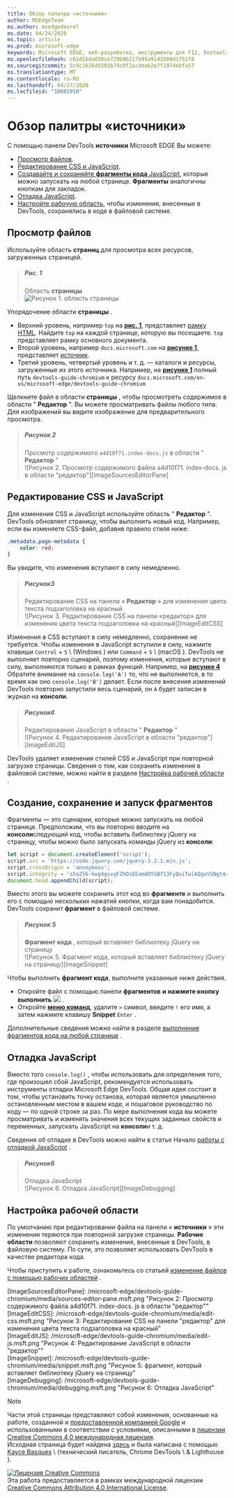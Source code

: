 ```yaml
---
title: Обзор палитры «источники»
author: MSEdgeTeam
ms.author: msedgedevrel
ms.date: 04/24/2020
ms.topic: article
ms.prod: microsoft-edge
keywords: Microsoft EDGE, веб-разработка, инструменты для F12, Devtools
ms.openlocfilehash: c61d1bda030ce729b0b217b95a9143508d1f51f8
ms.sourcegitcommit: 5cdc1626d5581b79c0f2ac4ea62e7f1974ebfa57
ms.translationtype: MT
ms.contentlocale: ru-RU
ms.lasthandoff: 04/27/2020
ms.locfileid: "10601910"
---
```

<!-- Copyright Kayce Basques 

   Licensed under the Apache License, Version 2.0 (the "License");
   you may not use this file except in compliance with the License.
   You may obtain a copy of the License at

       https://www.apache.org/licenses/LICENSE-2.0

   Unless required by applicable law or agreed to in writing, software
   distributed under the License is distributed on an "AS IS" BASIS,
   WITHOUT WARRANTIES OR CONDITIONS OF ANY KIND, either express or implied.
   See the License for the specific language governing permissions and
   limitations under the License. -->






# Обзор палитры «источники» 



С помощью панели DevTools **источники** Microsoft EDGE Вы можете:

*   [Просмотр файлов](#view-files).  
*   [Редактирование CSS и JavaScript](#edit-css-and-javascript).  
*   [Создавайте и сохраняйте **фрагменты кода** JavaScript](#create-save-and-run-snippets), которые можно запускать на любой странице.  **Фрагменты** аналогичны кнопкам для закладок.  
*   [Отладка JavaScript](#debug-javascript).  
*   [Настройте рабочую область](#set-up-a-workspace), чтобы изменения, внесенные в DevTools, сохранялись в коде в файловой системе.  

## Просмотр файлов 

Используйте область **страниц** для просмотра всех ресурсов, загруженных страницей.

> ##### Рис. 1  
> Область **страницы**  
> ![Рисунок 1: область страницы][ImageSourcesPagePane]  

Упорядочение области **страницы** .  
*   Верхний уровень, например `top` на [**рис. 1**](#figure-1), представляет [рамку HTML][W3CHtml4Frames].  Найдите `top` на каждой странице, которую вы посещаете. `top` представляет рамку основного документа.  
*   Второй уровень, например `docs.microsoft.com` на [**рисунке 1**](#figure-1), представляет [источник][HtmlstandardOrigin].  
*   Третий уровень, четвертый уровень и т. д. — каталоги и ресурсы, загруженные из этого источника.  Например, на [**рисунке 1**](#figure-1) полный путь `devtools-guide-chromium` к ресурсу `docs.microsoft.com/en-us/microsoft-edge/devtools-guide-chromium`  

Щелкните файл в области **страницы** , чтобы просмотреть содержимое в области " **Редактор** ".  Вы можете просматривать файлы любого типа. Для изображений вы видите изображение для предварительного просмотра.  

> ##### Рисунок 2  
> Просмотр содержимого `a4d10f71.index-docs.js` в области " **Редактор** "  
> ![Рисунок 2. Просмотр содержимого файла a4d10f71. index-docs. js в области "редактор"][ImageSourcesEditorPane]  

## Редактирование CSS и JavaScript 

Для изменения CSS и JavaScript используйте область " **Редактор** ".  DevTools обновляет страницу, чтобы выполнить новый код. Например, если вы изменяете CSS-файл, добавив правило стиля ниже:

```css
.metadata.page-metadata {
    color: red;
}
```

Вы увидите, что изменения вступают в силу немедленно.

> ##### Рисунок3  
> Редактирование CSS на панели « **Редактор** » для изменения цвета текста подзаголовка на красный  
> ![Рисунок 3. Редактирование CSS на панели «редактор» для изменения цвета текста подзаголовка на красный][ImageEditCSS]  

Изменения в CSS вступают в силу немедленно, сохранение не требуется. Чтобы изменения в JavaScript вступили в силу, нажмите клавиши `Control` + `S` \ (Windows \) или `Command` + `S` \ (macOS \). DevTools не выполняет повторно сценарий, поэтому изменения, которые вступают в силу, выполняются только в рамках функций.  Например, на [**рисунке 4**](#figure-4) Обратите внимание на `console.log('A')` то, что не выполняется, в то время как оно `console.log('B')` делает. Если после внесения изменений DevTools повторно запустили весь сценарий, он `A` будет записан в журнал на **консоли**.  

> ##### Рисунок4  
> Редактирование JavaScript в области " **Редактор** "  
> ![Рисунок 4. Редактирование JavaScript в области "редактор"][ImageEditJS]  

DevTools удаляет изменения стилей CSS и JavaScript при повторной загрузке страницы. Сведения о том, как сохранить изменения в файловой системе, можно найти в разделе [Настройка рабочей области](#set-up-a-workspace) .  

## Создание, сохранение и запуск фрагментов 

Фрагменты — это сценарии, которые можно запускать на любой странице. Предположим, что вы повторно вводите на **консоли**следующий код, чтобы вставить библиотеку jQuery на страницу, чтобы можно было запускать команды jQuery из **консоли**:  

```javascript
let script = document.createElement('script');
script.src = 'https://code.jquery.com/jquery-3.2.1.min.js';
script.crossOrigin = 'anonymous';
script.integrity = 'sha256-hwg4gsxgFZhOsEEamdOYGBf13FyQuiTwlAQgxVSNgt4=';
document.head.appendChild(script);
```  

Вместо этого вы можете сохранить этот код во **фрагменте** и выполнить его с помощью нескольких нажатий кнопки, когда вам понадобится.  DevTools сохранит **фрагмент** в файловой системе.  

> ##### Рисунок 5  
> **Фрагмент кода** , который вставляет библиотеку jQuery на страницу  
> ![Рисунок 5. Фрагмент кода, который вставляет библиотеку jQuery на страницу][ImageSnippet]  

Чтобы выполнить **фрагмент кода**, выполните указанные ниже действия.

*   Откройте файл с помощью панели **фрагментов** **и нажмите кнопку выполнить** ![ ][ImageRunIcon] .  
*   Откройте **[меню команд][DevtoolsGuideChromiumCommandMenuIndex]**, удалите `>` символ, введите `!` его имя, а затем нажмите клавишу **Snippet** `Enter` .  

Дополнительные сведения можно найти в разделе [выполнение фрагментов кода на любой странице][DevtoolsGuideChromiumJavascriptSnippets] .


## Отладка JavaScript 

Вместо того `console.log()` , чтобы использовать для определения того, где произошел сбой JavaScript, рекомендуется использовать инструменты отладки Microsoft Edge DevTools. Общая идея состоит в том, чтобы установить точку останова, которая является умышленно остановленным местом в вашем коде, и пошаговое руководство по коду — по одной строке за раз. По мере выполнения кода вы можете просматривать и изменять значения всех текущих заданных свойств и переменных, запускать JavaScript на **консоли**и т. д.

Сведения об отладке в DevTools можно найти в статье Начало [работы с отладкой JavaScript][DevtoolsGuideChromiumJavascriptIndex] .

> ##### Рисунок6  
> Отладка JavaScript  
> ![Рисунок 6. Отладка JavaScript][ImageDebugging]  

## Настройка рабочей области 

По умолчанию при редактировании файла на панели « **источники** » эти изменения теряются при повторной загрузке страницы.  **Рабочие области** позволяют сохранить изменения, внесенные в DevTools, в файловую систему.  По сути, это позволяет использовать DevTools в качестве редактора кода.

Чтобы приступить к работе, ознакомьтесь со статьей [изменение файлов с помощью рабочих областей][DevtoolsGuideChromiumWorkspacesIndex] .

 



<!-- image links -->  

[ImageRunIcon]: /microsoft-edge/devtools-guide-chromium/media/run-snippet-icon.msft.png  

[ImageSourcesPagePane]: /microsoft-edge/devtools-guide-chromium/media/sources-page-pane.msft.png "Рисунок 1: область страницы"  
[ImageSourcesEditorPane]: /microsoft-edge/devtools-guide-chromium/media/sources-editor-pane.msft.png "Рисунок 2: Просмотр содержимого файла a4d10f71. index-docs. js в области "редактор""  
[ImageEditCSS]: /microsoft-edge/devtools-guide-chromium/media/edit-css.msft.png "Рисунок 3: Редактирование CSS на панели "редактор" для изменения цвета текста подзаголовка на красный"  
[ImageEditJS]: /microsoft-edge/devtools-guide-chromium/media/edit-js.msft.png "Рисунок 4: Редактирование JavaScript в области "редактор""  
[ImageSnippet]: /microsoft-edge/devtools-guide-chromium/media/snippet.msft.png "Рисунок 5: фрагмент, который вставляет библиотеку jQuery на страницу"  
[ImageDebugging]: /microsoft-edge/devtools-guide-chromium/media/debugging.msft.png "Рисунок 6: Отладка JavaScript"  

<!-- links -->  

[DevtoolsGuideChromiumCommandMenuIndex]: /microsoft-edge/devtools-guide-chromium/command-menu/index "Выполнение команд с помощью командного меню Microsoft Edge DevTools"  
[DevtoolsGuideChromiumJavascriptIndex]: /microsoft-edge/devtools-guide-chromium/javascript/index "Начало работы с отладкой JavaScript в Microsoft Edge DevTools"  
[DevtoolsGuideChromiumJavascriptSnippets]: /microsoft-edge/devtools-guide-chromium/javascript/snippets "Выполнение фрагментов кода JavaScript на любой странице с Microsoft Edge DevTools"  
[DevtoolsGuideChromiumWorkspacesIndex]: /microsoft-edge/devtools-guide-chromium/workspaces/index "Редактирование файлов с помощью рабочих областей"  

[HtmlstandardOrigin]: https://html.spec.whatwg.org/multipage/origin.html#origin "Современный: HTML Standard"  

[W3CHtml4Frames]: https://w3.org/TR/html401/present/frames.html "Кадры | PNG"  

> [!NOTE]
> Части этой страницы представляют собой изменения, основанные на работе, созданной и [предоставленной компанией Google][GoogleSitePolicies] и использованными в соответствии с условиями, описанными в [лицензии Creative Commons 4,0 международная лицензия][CCA4IL].  
> Исходная страница будет найдена [здесь](https://developers.google.com/web/tools/chrome-devtools/sources) и была написана с помощью [Kayce Basques][KayceBasques] \ (технический писатель, Chrome DevTools \ & Lighthouse \).  

[![Лицензия Creative Commons][CCby4Image]][CCA4IL]  
Эта работа предоставляется в рамках международной лицензии [Creative Commons Attribution 4.0 International License][CCA4IL].  

[CCA4IL]: https://creativecommons.org/licenses/by/4.0  
[CCby4Image]: https://i.creativecommons.org/l/by/4.0/88x31.png  
[GoogleSitePolicies]: https://developers.google.com/terms/site-policies  
[KayceBasques]: https://developers.google.com/web/resources/contributors/kaycebasques  
